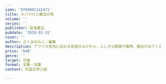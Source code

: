 ```yaml
---
isbn: '9784001142471'
title: キバラカと魔法の馬
volume: ''
series: ''
publisher: 岩波書店
pubdate: '2019-03-31'
cover: ''
author: さくまゆみこ／編集
description: アフリカ各地に伝わる民話のなかから，ふしぎな精霊や魔神，魔法が出てくるお話を集めたアンソロジー．
price: '640'
genre: ''
target: 児童
format: 全集・双書
content: 外国文学小説

---
```

